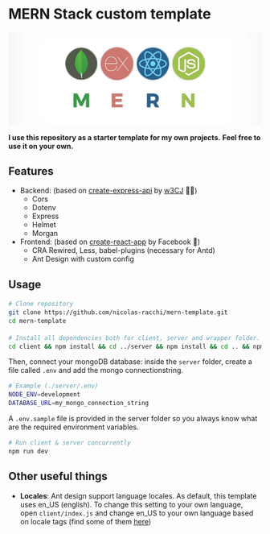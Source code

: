 # MERN Stack custom template

<img src="./design/mern.jpeg"></img>

**I use this repository as a starter template for my own projects.**
**Feel free to use it on your own.**

## Features

- Backend: (based on [create-express-api](https://www.npmjs.com/package/create-express-api) by [w3CJ](https://github.com/w3cj) 🙏🏻)
  - Cors
  - Dotenv
  - Express
  - Helmet
  - Morgan
- Frontend: (based on [create-react-app](https://github.com/facebook/create-react-app) by Facebook 🤙)
  - CRA Rewired, Less, babel-plugins (necessary for Antd)
  - Ant Design with custom config

## Usage

```bash
# Clone repository
git clone https://github.com/nicolas-racchi/mern-template.git
cd mern-template

# Install all dependencies both for client, server and wrapper folder.
cd client && npm install && cd ../server && npm install && cd .. && npm install
```

Then, connect your mongoDB database:
inside the `server` folder, create a file called `.env` and add the mongo connectionstring.

```bash
# Example (./server/.env)
NODE_ENV=development
DATABASE_URL=my_mongo_connection_string
```

A `.env.sample` file is provided in the server folder so you always know what are the required environment variables.

```bash
# Run client & server concurrently
npm run dev
```

## Other useful things

- **Locales**: Ant design support language locales. As default, this template uses en_US (english). To change this setting to your own language, open `client/index.js` and change en_US to your own language based on locale tags (find some of them [here](https://www.oracle.com/java/technologies/javase/jdk8-jre8-suported-locales.html#util-text))
